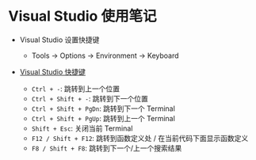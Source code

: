 # Visual Studio 使用笔记

- Visual Studio 设置快捷键
  - Tools → Options → Environment → Keyboard

- [Visual Studio 快捷键][1]
  - `Ctrl + -`: 跳转到上一个位置
  - `Ctrl + Shift + -`: 跳转到下一个位置
  - `Ctrl + Shift + PgDn`: 跳转到下一个 Terminal
  - `Ctrl + Shift + PgUp`: 跳转到上一个 Terminal
  - `Shift + Esc`: 关闭当前 Terminal
  - `F12 / Shift + F12`: 跳转到函数定义处 / 在当前代码下面显示函数定义
  - `F8 / Shift + F8`: 跳转到下一个/上一个搜索结果

  [1]: https://learn.microsoft.com/zh-cn/visualstudio/ide/default-keyboard-shortcuts-in-visual-studio?view=vs-2022
